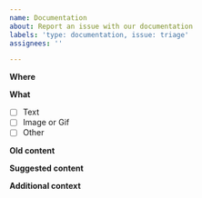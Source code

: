 ```yaml
---
name: Documentation
about: Report an issue with our documentation
labels: 'type: documentation, issue: triage'
assignees: ''

---
```


<!--
  - Thanks for helping us improve our developer site documentation!
  - Use this template to describe issues with the content at
  - developers.google.com/blockly/guides
  -->

**Where**

<!-- A link to the page with the documentation you want us to update.
  -  More specific is better.  If no page exists, describe what the page
  -  should be, and where.
  -->

**What**

<!-- What kind of content is it?
  -  Check a box with an 'x' between the brackets: [x]
  -->

- [ ] Text
- [ ] Image or Gif
- [ ] Other

**Old content**

<!-- What the documentation currently says -->

**Suggested content**

<!-- Your suggestion for improved documentation -->

**Additional context**

<!-- Add any other context about the problem here.
  -  If this is related to a specific pull request, link to it.
  -->
